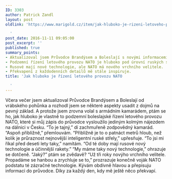```yaml
---
ID: 3303
author: Patrick Zandl
layout: post
oldlink: 'https://www.marigold.cz/item/jak-hluboko-je-rizeni-letoveho-provozu-nato

  '
post_date: 2016-11-11 09:05:00
post_excerpt: ''
published: true
summary_points:
- Aktualizoval jsem Průvodce Brandýsem a Boleslají s novými informacemi.
- Podzemní řízení letového provozu NATO je hluboko pod úrovní ruských střel.
- Rusové mají nové technologie, ale NATO má nového vrchního velitele.
- Překvapení z každodenních detailů mě stále inspiruje.
title: 'Jak hluboko je řízení letového provozu NATO

  '
---
```


Včera večer jsem aktualizoval Průvodce Brandýsem a Boleslají od vrábského pohůnka a rozhodl jsem se některé aspekty usadit z dojmů na pevný základ. A protože jsem zrovna volal s armádním kamarádem, ptám se ho, jak hluboko je vlastně to podzemní boleslajské řízení letového provozu NATO, které si můj zápis do průvodce vysloužilo jediným kolmým nájezdem na dálnici v Česku. 
“To je tajný,” dí zachmuřeně zodpovědný kamarád. 
“Aspoň přibližně,” přemlouvám. 
“Přibližně je to o patnáct metrů hloub, než kolik je průraznost nejnovější inteligentní ruské střely,” upřesňuje.
“To jsi mi říkal před deseti lety taky,” namítám. “Od té doby mají rusové nový technologie a účinnější rakety.”
“My máme taky nový technologie,” ohrazuje se dotčeně. 
“Jaký?” ptám se zvědavě?
“Už tři roky novýho vrchního velitele. Propadáme se hanbou a zrychluje se to,” prozrazuje konečně voják NATO podstatu té zázračné technologie. 
Kývám obdivně hlavou a přepisuju informaci do průvodce. 
Díky za každý den, kdy mě ještě něco překvapí.